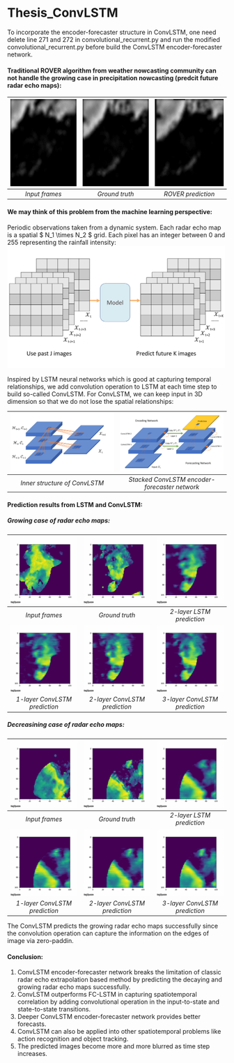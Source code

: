 # Thesis_ConvLSTM

To incorporate the encoder-forecaster structure in ConvLSTM, one need delete line 271 and 272 in convolutional_recurrent.py and run the modified convolutional_recurrent.py before build the ConvLSTM encoder-forecaster network.

#### Traditional ROVER algorithm from weather nowcasting community can not handle the growing case in precipitation nowcasting (predcit future radar echo maps):

| <img src="https://github.com/mingkuan94/Thesis_ConvLSTM/blob/master/gifs_and_plots/Input_5_frames.gif" width="200" height="200" /> | <img src="https://github.com/mingkuan94/Thesis_ConvLSTM/blob/master/gifs_and_plots/truth_15_frames.gif" width="200" height="200" /> | <img src="https://github.com/mingkuan94/Thesis_ConvLSTM/blob/master/gifs_and_plots/rover_15_frames.gif" width="200" height="200" /> |  
|:--:|:--:|:--:| 
| *Input frames* | *Ground truth* | *ROVER prediction* |

#### We may think of this problem from the machine learning perspective:

Periodic observations taken from a dynamic system. Each radar echo map is a spatial $ N_1 \times N_2 $ grid. Each pixel has an integer between 0 and 255 representing the rainfall intensity:
 <img src="https://github.com/mingkuan94/Thesis_ConvLSTM/blob/master/gifs_and_plots/PrecipitationModel-1.jpg" width="500"  />
 
Inspired by LSTM neural networks which is good at capturing temporal relationships, we add convolution operation to LSTM at each time step to build so-called ConvLSTM. For ConvLSTM, we can keep input in 3D dimension so that we do not lose the spatial relationships:

| <img src="https://github.com/mingkuan94/Thesis_ConvLSTM/blob/master/gifs_and_plots/conv_inner-1.jpg" width="400" /> | <img src="https://github.com/mingkuan94/Thesis_ConvLSTM/blob/master/gifs_and_plots/ConvLSTM_Encoder_Forecaster-1.jpg" width="400"  /> |
|:--:|:--:|
| *Inner structure of ConvLSTM* | *Stacked ConvLSTM encoder-forecaster network* |

#### Prediction results from LSTM and ConvLSTM:

##### Growing case of radar echo maps: 
| <img src="https://github.com/mingkuan94/Thesis_ConvLSTM/blob/master/gifs_and_plots/input_6427.gif" width="200" /> | <img src="https://github.com/mingkuan94/Thesis_ConvLSTM/blob/master/gifs_and_plots/ground_truth_6427.gif" width="200" /> | <img src="https://github.com/mingkuan94/Thesis_ConvLSTM/blob/master/gifs_and_plots/2layer_lstm_6427.gif" width="200" /> |  
|:--:|:--:|:--:|
| *Input frames* | *Ground truth* | *2-layer LSTM prediction* | *1-layer ConvLSTM prediction* |  *2-layer ConvLSTM prediction* | *3-layer ConvLSTM prediction* |
|<img src="https://github.com/mingkuan94/Thesis_ConvLSTM/blob/master/gifs_and_plots/1layer_conv_6427.gif" width="200" /> | <img src="https://github.com/mingkuan94/Thesis_ConvLSTM/blob/master/gifs_and_plots/2layer_conv_6427.gif" width="200" /> | <img src="https://github.com/mingkuan94/Thesis_ConvLSTM/blob/master/gifs_and_plots/3layer_conv_6427.gif" width="200" /> | 
| *1-layer ConvLSTM prediction* |  *2-layer ConvLSTM prediction* | *3-layer ConvLSTM prediction* |

##### Decreasining case of radar echo maps: 
| <img src="https://github.com/mingkuan94/Thesis_ConvLSTM/blob/master/gifs_and_plots/input_8028.gif" width="200" /> | <img src="https://github.com/mingkuan94/Thesis_ConvLSTM/blob/master/gifs_and_plots/ground_truth_8028.gif" width="200" /> | <img src="https://github.com/mingkuan94/Thesis_ConvLSTM/blob/master/gifs_and_plots/2layer_lstm_8028.gif" width="200" /> |  
|:--:|:--:|:--:|
| *Input frames* | *Ground truth* | *2-layer LSTM prediction* | *1-layer ConvLSTM prediction* |  *2-layer ConvLSTM prediction* | *3-layer ConvLSTM prediction* |
|<img src="https://github.com/mingkuan94/Thesis_ConvLSTM/blob/master/gifs_and_plots/1layer_conv_8028.gif" width="200" /> | <img src="https://github.com/mingkuan94/Thesis_ConvLSTM/blob/master/gifs_and_plots/2layer_conv_8028.gif" width="200" /> | <img src="https://github.com/mingkuan94/Thesis_ConvLSTM/blob/master/gifs_and_plots/3layer_conv_8028.gif" width="200" /> | 
| *1-layer ConvLSTM prediction* |  *2-layer ConvLSTM prediction* | *3-layer ConvLSTM prediction* |

The ConvLSTM predicts the growing radar echo maps successfully since the convolution operation can capture the information on the edges of image via zero-paddin.

#### Conclusion:
1. ConvLSTM encoder-forecaster network breaks the limitation of classic radar echo extrapolation based method by predicting the decaying and growing radar echo maps successfully. 
2. ConvLSTM outperforms FC-LSTM in capturing spatiotemporal correlation by adding convolutional operation in the input-to-state and state-to-state transitions.
3. Deeper ConvLSTM encoder-forecaster network provides better forecasts.
4. ConvLSTM can also be applied into other spatiotemporal problems like action recognition and object tracking.
5. The predicted images become more and more blurred as time step increases.
